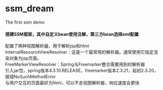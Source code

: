 # ssm_dream
The first ssm demo
#### 搭建SSM框架，其中自定义bean使用注解，第三方bean选择xml配置

配置了两种视图解析器，用于解析jsp和html<br>
InternalResourceViewResolver：这是一个最常用的解析器。通常使用它指定渲染对象为jsp页面。<br>
FreeMarkerViewResolver：Spring与Freemarker整合需要用到的解析器<br>
引入jar包，spring版本4.3.10.RELEASE，freemarker版本2.3.21，起初2.3.20，报错NoSuchMethodError
<br>
与用户交互的页面最好为html，可以不走视图解析器，响应速度会更快

